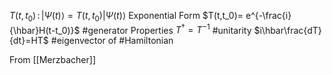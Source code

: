 $T(t,t_0)\,:\, \left| \Psi(t)\right>=T(t,t_0)\left| \Psi(t)\right>$
Exponential Form
$T(t,t_0)= e^{-\frac{i}{\hbar}H(t-t_0)}$ #generator
Properties
$T^{\dagger}=T^{-1}$ #unitarity
$i\hbar\frac{dT}{dt}=HT$ #eigenvector of #Hamiltonian

From [[Merzbacher]]